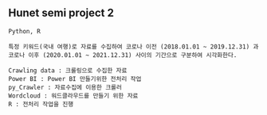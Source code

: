 <h2> Hunet semi project 2 </h2>

`Python, R`

```
특정 키워드(국내 여행)로 자료를 수집하여 코로나 이전 (2018.01.01 ~ 2019.12.31) 과 코로나 이후 (2020.01.01 ~ 2021.12.31) 사이의 기간으로 구분하여 시각화한다.
```

```
Crawling data : 크롤링으로 수집한 자료
Power BI : Power BI 만들기위한 전처리 작업
py_Crawler : 자료수집에 이용한 크롤러
Wordcloud : 워드클라우드를 만들기 위한 자료
R : 전처리 작업을 진행
```